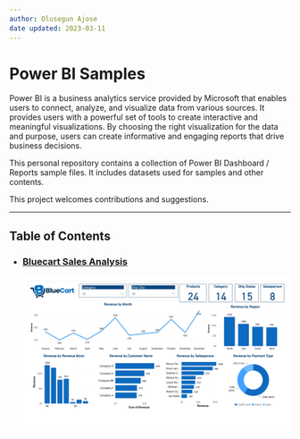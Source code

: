 ```yaml
---
author: Olusegun Ajose
date updated: 2023-03-11
---
```


# Power BI Samples

Power BI is a business analytics service provided by Microsoft that enables users to connect, analyze, and visualize data from various sources. It provides users with a powerful set of tools to create interactive and meaningful visualizations. By choosing the right visualization for the data and purpose, users can create informative and engaging reports that drive business decisions.


This personal repository contains a collection of Power BI Dashboard / Reports sample files.  It includes datasets used for samples and other contents. 

This project welcomes contributions and suggestions.

----------

## Table of Contents

- ### [Bluecart Sales Analysis](./BlueCart/README.md)

    ![Bluecart Sales Analysis](https://raw.githubusercontent.com/ajosegun/PowerBI/main/BlueCart/BlueCart%20Sales%20Analytics_page-0001.jpg)

